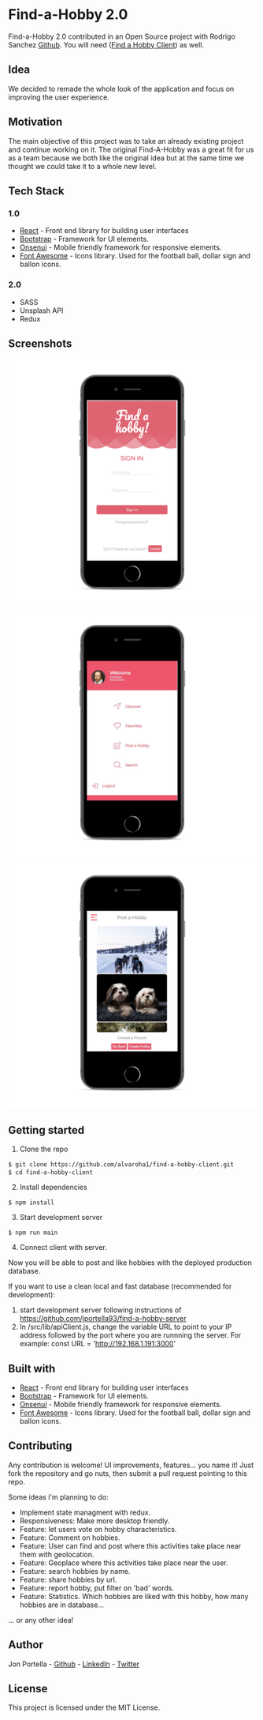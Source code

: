 # Find-a-Hobby 2.0

Find-a-Hobby 2.0 contributed in an Open Source project with Rodrigo Sanchez [Github]( https://github.com/RodriFS/).
You will need ([Find a Hobby Client]( https://github.com/alvaroha1/find-a-hobby-client)) as well.

## Idea
We decided to remade the whole look of the application and focus on improving the user experience.

## Motivation
The main objective of this project was to take an already existing project and continue working on it.
The original Find-A-Hobby was a great fit for us as a team because we both like the original idea but at the same time we thought we could take it to a whole new level.

## Tech Stack

### 1.0
* [React](https://github.com/facebook/react) - Front end library for building user interfaces
* [Bootstrap](https://github.com/twbs/bootstrap) - Framework for UI elements.
* [Onsenui](https://github.com/OnsenUI/OnsenUI) - Mobile friendly framework for responsive elements.
* [Font Awesome](https://fontawesome.com/) - Icons library. Used for the football ball, dollar sign and ballon icons.

### 2.0
* SASS
* Unsplash API
* Redux

## Screenshots
![login](https://github.com/alvaroha1/find-a-hobby-client/blob/master/assets/sc0.png)
![dashboard](https://github.com/alvaroha1/find-a-hobby-client/blob/master/assets/sc1.png)
![select a picture](https://github.com/alvaroha1/find-a-hobby-client/blob/master/assets/sc2.png)

## Getting started

1. Clone the repo

```
$ git clone https://github.com/alvaroha1/find-a-hobby-client.git
$ cd find-a-hobby-client
```

2. Install dependencies
```
$ npm install
```

3. Start development server
```
$ npm run main
```

4. Connect client with server.

Now you will be able to post and like hobbies with the deployed production database. 

If you want to use a clean local and fast database (recommended for development): 
1. start development server following instructions of https://github.com/jportella93/find-a-hobby-server
2. In /src/lib/apiClient.js, change the variable URL to point to your IP address followed by the port where you are runnning the server. For example: const URL = 'http://192.168.1.191:3000'

## Built with

* [React](https://github.com/facebook/react) - Front end library for building user interfaces
* [Bootstrap](https://github.com/twbs/bootstrap) - Framework for UI elements.
* [Onsenui](https://github.com/OnsenUI/OnsenUI) - Mobile friendly framework for responsive elements.
* [Font Awesome](https://fontawesome.com/) - Icons library. Used for the football ball, dollar sign and ballon icons.


## Contributing

Any contribution is welcome! UI improvements, features... you name it! Just fork the repository and go nuts, then submit a pull request pointing to this repo.

Some ideas i'm planning to do: 
  - Implement state managment with redux.
  - Responsiveness: Make more desktop friendly.
  - Feature: let users vote on hobby characteristics. 
  - Feature: Comment on hobbies. 
  - Feature: User can find and post where this activities take place near them with geolocation. 
  - Feature: Geoplace where this activities take place near the user.
  - Feature: search hobbies by name.
  - Feature: share hobbies by url.
  - Feature: report hobby, put filter on 'bad' words.
  - Feature: Statistics. Which hobbies are liked with this hobby, how many hobbies are in database...
  
... or any other idea!


## Author

Jon Portella - [Github](https://github.com/jportella93) - [LinkedIn](https://www.linkedin.com/in/jonportella/) - [Twitter](https://twitter.com/jportella93)


## License

This project is licensed under the MIT License.
